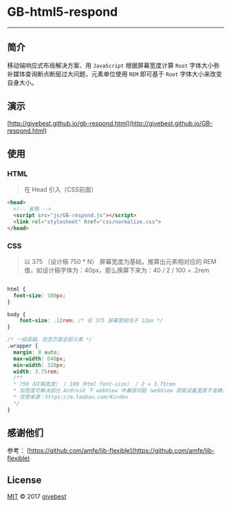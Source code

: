# GB-html5-respond
----

## 简介

移动端响应式布局解决方案、用 `JavaScript` 根据屏幕宽度计算 `Root` 字体大小弥补媒体查询断点断层过大问题，元素单位使用 `REM` 即可基于 `Root` 字体大小来改变自身大小。
  

## 演示

[http://givebest.github.io/gb-respond.html](http://givebest.github.io/GB-respond.html)

## 使用

###  HTML

> 在 Head 引入（CSS前面）
	
```html	
<head>
  <!-- 省略 -->
  <script src="js/GB-respond.js"></script>
  <link rel="stylesheet" href="css/normalize.css">
</head>
```

### CSS

> 以 375 （设计稿 750 * N） 屏幕宽度为基础，推算出元素相对应的 REM 值，如设计稿字体为：40px，那么换算下来为：40 / 2 / 100 = .2rem

```css

html {
  font-size: 100px;
}

body {
	font-size: .12rem; /* 在 375 屏幕宽相当于 12px */
}

/* 一级容器，包含页面全部元素 */
.wrapper {
  margin: 0 auto;
  max-width: 640px;
  min-width: 320px;
  width: 3.75rem;
  /** 
  * 750（UI稿宽度） / 100（Html font-size） / 2 = 3.75rem
  * 加宽度可解决部分 Android 下 webView 中兼容问题（webView 获取设备宽度不准确），如：HUAWEI MT7
  * 灵感来源：https://m.taobao.com/#index
  */
}

```




## 感谢他们

参考： [https://github.com/amfe/lib-flexible](https://github.com/amfe/lib-flexible)       



## License

[MIT](./LICENSE) © 2017 [givebest](https://github.com/givebest)

 
